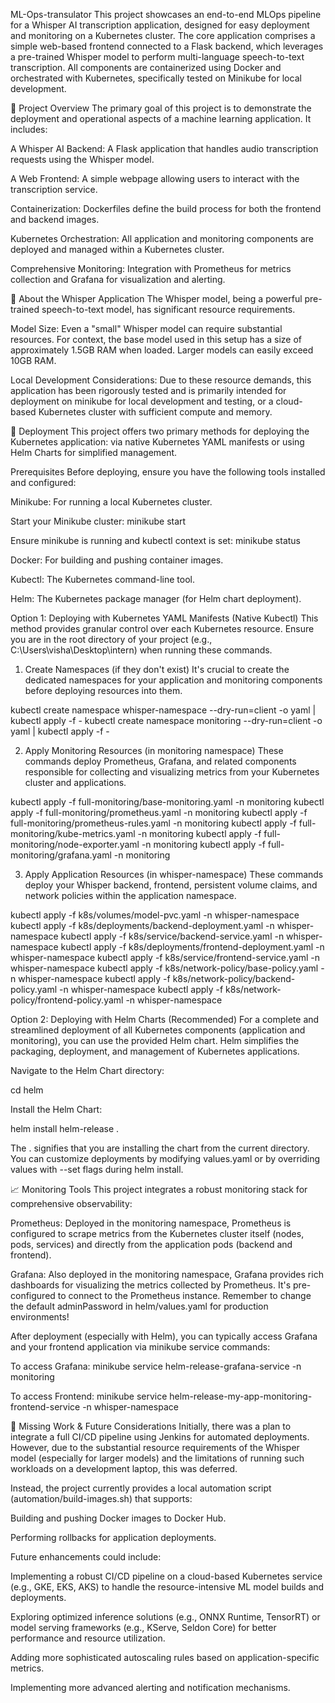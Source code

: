 ML-Ops-transulator
This project showcases an end-to-end MLOps pipeline for a Whisper AI transcription application, designed for easy deployment and monitoring on a Kubernetes cluster. The core application comprises a simple web-based frontend connected to a Flask backend, which leverages a pre-trained Whisper model to perform multi-language speech-to-text transcription. All components are containerized using Docker and orchestrated with Kubernetes, specifically tested on Minikube for local development.

🌟 Project Overview
The primary goal of this project is to demonstrate the deployment and operational aspects of a machine learning application. It includes:

A Whisper AI Backend: A Flask application that handles audio transcription requests using the Whisper model.

A Web Frontend: A simple webpage allowing users to interact with the transcription service.

Containerization: Dockerfiles define the build process for both the frontend and backend images.

Kubernetes Orchestration: All application and monitoring components are deployed and managed within a Kubernetes cluster.

Comprehensive Monitoring: Integration with Prometheus for metrics collection and Grafana for visualization and alerting.

🧠 About the Whisper Application
The Whisper model, being a powerful pre-trained speech-to-text model, has significant resource requirements.

Model Size: Even a "small" Whisper model can require substantial resources. For context, the base model used in this setup has a size of approximately 1.5GB RAM when loaded. Larger models can easily exceed 10GB RAM.

Local Development Considerations: Due to these resource demands, this application has been rigorously tested and is primarily intended for deployment on minikube for local development and testing, or a cloud-based Kubernetes cluster with sufficient compute and memory.

🚀 Deployment
This project offers two primary methods for deploying the Kubernetes application: via native Kubernetes YAML manifests or using Helm Charts for simplified management.

Prerequisites
Before deploying, ensure you have the following tools installed and configured:

Minikube: For running a local Kubernetes cluster.

Start your Minikube cluster: minikube start

Ensure minikube is running and kubectl context is set: minikube status

Docker: For building and pushing container images.

Kubectl: The Kubernetes command-line tool.

Helm: The Kubernetes package manager (for Helm chart deployment).

Option 1: Deploying with Kubernetes YAML Manifests (Native Kubectl)
This method provides granular control over each Kubernetes resource. Ensure you are in the root directory of your project (e.g., C:\Users\visha\Desktop\intern) when running these commands.

1. Create Namespaces (if they don't exist)
It's crucial to create the dedicated namespaces for your application and monitoring components before deploying resources into them.

kubectl create namespace whisper-namespace --dry-run=client -o yaml | kubectl apply -f -
kubectl create namespace monitoring --dry-run=client -o yaml | kubectl apply -f -

2. Apply Monitoring Resources (in monitoring namespace)
These commands deploy Prometheus, Grafana, and related components responsible for collecting and visualizing metrics from your Kubernetes cluster and applications.

kubectl apply -f full-monitoring/base-monitoring.yaml -n monitoring
kubectl apply -f full-monitoring/prometheus.yaml -n monitoring
kubectl apply -f full-monitoring/prometheus-rules.yaml -n monitoring
kubectl apply -f full-monitoring/kube-metrics.yaml -n monitoring
kubectl apply -f full-monitoring/node-exporter.yaml -n monitoring
kubectl apply -f full-monitoring/grafana.yaml -n monitoring

3. Apply Application Resources (in whisper-namespace)
These commands deploy your Whisper backend, frontend, persistent volume claims, and network policies within the application namespace.

kubectl apply -f k8s/volumes/model-pvc.yaml -n whisper-namespace
kubectl apply -f k8s/deployments/backend-deployment.yaml -n whisper-namespace
kubectl apply -f k8s/service/backend-service.yaml -n whisper-namespace
kubectl apply -f k8s/deployments/frontend-deployment.yaml -n whisper-namespace
kubectl apply -f k8s/service/frontend-service.yaml -n whisper-namespace
kubectl apply -f k8s/network-policy/base-policy.yaml -n whisper-namespace
kubectl apply -f k8s/network-policy/backend-policy.yaml -n whisper-namespace
kubectl apply -f k8s/network-policy/frontend-policy.yaml -n whisper-namespace

Option 2: Deploying with Helm Charts (Recommended)
For a complete and streamlined deployment of all Kubernetes components (application and monitoring), you can use the provided Helm chart. Helm simplifies the packaging, deployment, and management of Kubernetes applications.

Navigate to the Helm Chart directory:

cd helm

Install the Helm Chart:

helm install helm-release .

The . signifies that you are installing the chart from the current directory.
You can customize deployments by modifying values.yaml or by overriding values with --set flags during helm install.

📈 Monitoring Tools
This project integrates a robust monitoring stack for comprehensive observability:

Prometheus: Deployed in the monitoring namespace, Prometheus is configured to scrape metrics from the Kubernetes cluster itself (nodes, pods, services) and directly from the application pods (backend and frontend).

Grafana: Also deployed in the monitoring namespace, Grafana provides rich dashboards for visualizing the metrics collected by Prometheus. It's pre-configured to connect to the Prometheus instance. Remember to change the default adminPassword in helm/values.yaml for production environments!

After deployment (especially with Helm), you can typically access Grafana and your frontend application via minikube service commands:

To access Grafana: minikube service helm-release-grafana-service -n monitoring

To access Frontend: minikube service helm-release-my-app-monitoring-frontend-service -n whisper-namespace

🚧 Missing Work & Future Considerations
Initially, there was a plan to integrate a full CI/CD pipeline using Jenkins for automated deployments. However, due to the substantial resource requirements of the Whisper model (especially for larger models) and the limitations of running such workloads on a development laptop, this was deferred.

Instead, the project currently provides a local automation script (automation/build-images.sh) that supports:

Building and pushing Docker images to Docker Hub.

Performing rollbacks for application deployments.

Future enhancements could include:

Implementing a robust CI/CD pipeline on a cloud-based Kubernetes service (e.g., GKE, EKS, AKS) to handle the resource-intensive ML model builds and deployments.

Exploring optimized inference solutions (e.g., ONNX Runtime, TensorRT) or model serving frameworks (e.g., KServe, Seldon Core) for better performance and resource utilization.

Adding more sophisticated autoscaling rules based on application-specific metrics.

Implementing more advanced alerting and notification mechanisms.

